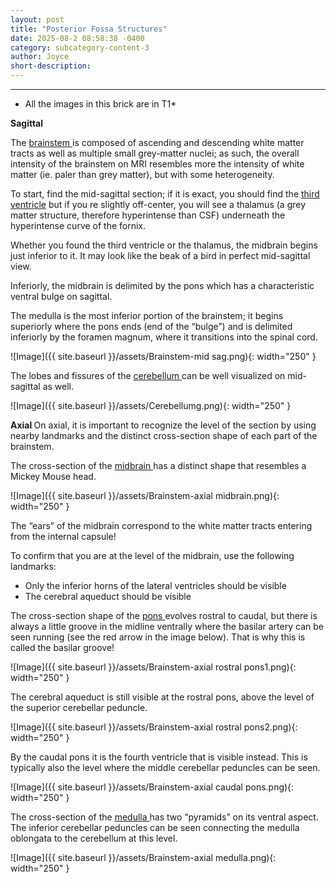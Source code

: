 ```yaml
---
layout: post
title: "Posterior Fossa Structures"
date: 2025-08-2 08:58:38 -0400
category: subcategory-content-3
author: Joyce
short-description: 
---
```


-----
* All the images in this brick are in T1*

<b>Sagittal </b>

The <u> brainstem </u> is composed of ascending and descending white matter tracts as well as multiple small grey-matter nuclei; as such, the overall intensity of the brainstem on MRI resembles more the intensity of white matter (ie. paler than grey matter), but with some heterogeneity.

To start, find the mid-sagittal section; if it is exact, you should find the <a href="{{ site.baseurl }}/subcategory-content-3/fourth-content-post">third ventricle</a> but if you re slightly off-center, you will see a thalamus (a grey matter structure, therefore hyperintense than CSF) underneath the hyperintense curve of the fornix.

Whether you found the third ventricle or the thalamus, the midbrain begins just inferior to it. It may look like the beak of a bird in perfect mid-sagittal view.

Inferiorly, the midbrain is delimited by the pons which has a characteristic ventral bulge on sagittal. 

The medulla is the most inferior portion of the brainstem; it begins superiorly where the pons ends (end of the “bulge”) and is delimited inferiorly by the foramen magnum, where it transitions into the spinal cord.

![Image]({{ site.baseurl }}/assets/Brainstem-mid sag.png){: width="250" }

The lobes and fissures of the <u> cerebellum </u> can be well visualized on mid-sagittal as well. 

![Image]({{ site.baseurl }}/assets/Cerebellumg.png){: width="250" }

<b>Axial </b>
On axial, it is important to recognize the level of the section by using nearby landmarks and the distinct cross-section shape of each part of the brainstem.

The cross-section of the <u> midbrain </u> has a distinct shape that resembles a Mickey Mouse head. 

![Image]({{ site.baseurl }}/assets/Brainstem-axial midbrain.png){: width="250" }

The “ears” of the midbrain correspond to the white matter tracts entering from the internal capsule! 

To confirm that you are at the level of the midbrain, use the following landmarks:
-	Only the inferior horns of the lateral ventricles should be visible
-	The cerebral aqueduct should be visible

The cross-section shape of the <u> pons </u> evolves rostral to caudal, but there is always a little groove in the midline ventrally where the basilar artery can be seen running (see the red arrow in the image below).
That is why this is called the basilar groove!

![Image]({{ site.baseurl }}/assets/Brainstem-axial rostral pons1.png){: width="250" }

The cerebral aqueduct is still visible at the rostral pons, above the level of the superior cerebellar peduncle. 

![Image]({{ site.baseurl }}/assets/Brainstem-axial rostral pons2.png){: width="250" }

By the caudal pons it is the fourth ventricle that is visible instead. This is typically also the level where the middle cerebellar peduncles can be seen.

![Image]({{ site.baseurl }}/assets/Brainstem-axial caudal pons.png){: width="250" }

The cross-section of the <u> medulla </u> has two “pyramids” on its ventral aspect. 
The inferior cerebellar peduncles can be seen connecting the medulla oblongata to the cerebellum at this level.

![Image]({{ site.baseurl }}/assets/Brainstem-axial medulla.png){: width="250" }


